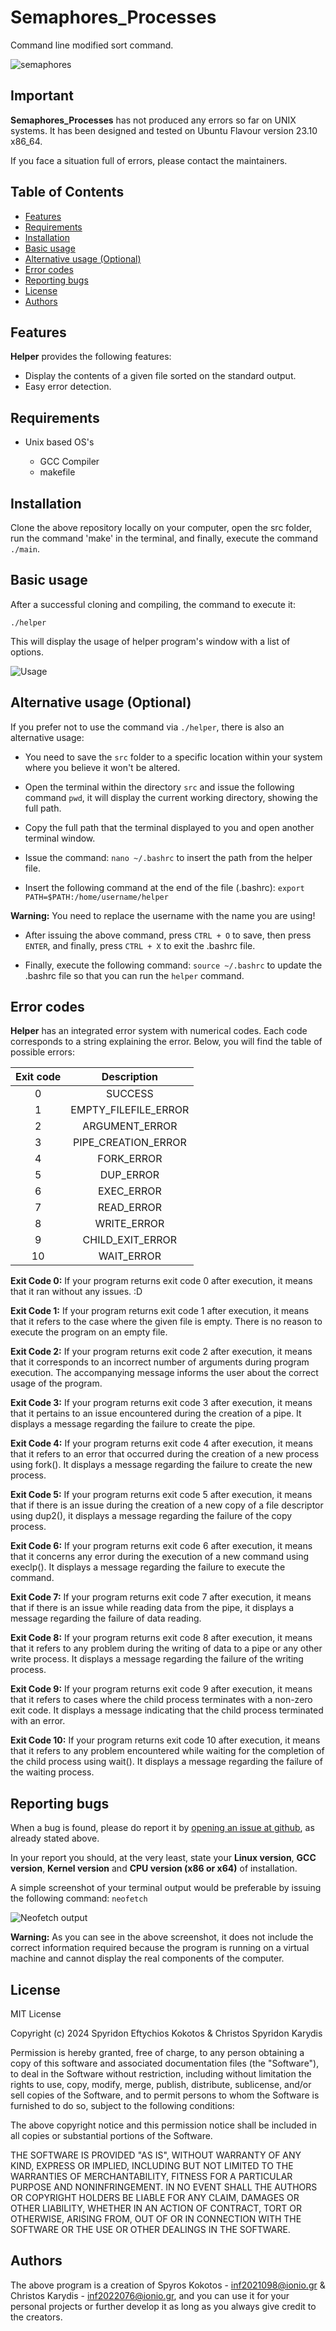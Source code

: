# Semaphores_Processes

Command line modified sort command.

![semaphores](https://skokotos.com/images/semaphores.png)

## Important

**Semaphores_Processes** has not produced any errors so far on UNIX systems. It has been designed and tested on Ubuntu Flavour version 23.10 x86_64.

If you face a situation full of errors, please contact the maintainers. 

## Table of Contents
<!-- vim-markdown-toc Marked -->

* [Features](#features)
* [Requirements](#requirements)
* [Installation](#installation)
* [Basic usage](#basic-usage)
* [Alternative usage (Optional)](#alternative-usage-optional)
* [Error codes](#error-codes)
* [Reporting bugs](#reporting-bugs)
* [License](#license)
* [Authors](#authors)

<!-- vim-markdown-toc -->

## Features

**Helper** provides the following features:

 - Display the contents of a given file sorted on the standard output.
 -  Easy error detection.
 
## Requirements
* Unix based OS's

  - GCC Compiler
  - makefile

## Installation

Clone the above repository locally on your computer, open the src folder, run the command 'make' in the terminal, and finally, execute the command `./main`.

## Basic usage

After a successful cloning and compiling, the command to execute it:

    ./helper

This will display the usage of helper program's window with a list of options.

![Usage](https://skokotos.com/images/usage2.png)

## Alternative usage (Optional)

If you prefer not to use the command via `./helper`, there is also an alternative usage:

  - You need to save the `src` folder to a specific location within your system where you believe it won't be altered.

  - Open the terminal within the directory `src` and issue the following command `pwd`, it will display the current working directory, showing the full path.

  - Copy the full path that the terminal displayed to you and open another terminal window.

  - Issue the command: `nano ~/.bashrc` to insert the path from the helper file.

  - Insert the following command at the end of the file (.bashrc): `export PATH=$PATH:/home/username/helper`

**Warning:** You need to replace the username with the name you are using!

  - After issuing the above command, press `CTRL + O` to save, then press `ENTER`, and finally, press `CTRL + X` to exit the .bashrc file.

  - Finally, execute the following command: `source ~/.bashrc` to update the .bashrc file so that you can run the `helper` command.

## Error codes

**Helper** has an integrated error system with numerical codes. Each code corresponds to a string explaining the error. Below, you will find the table of possible errors:

| Exit code | Description |
| :---------: |  :---------:  |
|     0     |   SUCCESS   |
|     1     |EMPTY_FILEFILE_ERROR|
|     2     |ARGUMENT_ERROR|
|     3     |PIPE_CREATION_ERROR|
|     4     |FORK_ERROR|
|     5     |DUP_ERROR|
|     6     |EXEC_ERROR|
|     7     |READ_ERROR|
|     8     |WRITE_ERROR|
|     9     |CHILD_EXIT_ERROR|
|    10     |WAIT_ERROR|

**Exit Code 0:** If your program returns exit code 0 after execution, it means that it ran without any issues. :D

**Exit Code 1:** If your program returns exit code 1 after execution, it means that it refers to the case where the given file is empty. There is no reason to execute the program on an empty file.

**Exit Code 2:** If your program returns exit code 2 after execution, it means that it corresponds to an incorrect number of arguments during program execution. The accompanying message informs the user about the correct usage of the program.

**Exit Code 3:** If your program returns exit code 3 after execution, it means that it pertains to an issue encountered during the creation of a pipe. It displays a message regarding the failure to create the pipe.

**Exit Code 4:** If your program returns exit code 4 after execution, it means that it refers to an error that occurred during the creation of a new process using fork(). It displays a message regarding the failure to create the new process.

**Exit Code 5:** If your program returns exit code 5 after execution, it means that if there is an issue during the creation of a new copy of a file descriptor using dup2(), it displays a message regarding the failure of the copy process.

**Exit Code 6:** If your program returns exit code 6 after execution, it means that it concerns any error during the execution of a new command using execlp(). It displays a message regarding the failure to execute the command.

**Exit Code 7:** If your program returns exit code 7 after execution, it means that if there is an issue while reading data from the pipe, it displays a message regarding the failure of data reading.

**Exit Code 8:** If your program returns exit code 8 after execution, it means that it refers to any problem during the writing of data to a pipe or any other write process. It displays a message regarding the failure of the writing process.

**Exit Code 9:** If your program returns exit code 9 after execution, it means that it refers to cases where the child process terminates with a non-zero exit code. It displays a message indicating that the child process terminated with an error.

**Exit Code 10:** If your program returns exit code 10 after execution, it means that it refers to any problem encountered while waiting for the completion of the child process using wait(). It displays a message regarding the failure of the waiting process.

## Reporting bugs


When a bug is found, please do report it by [opening an issue at github](https://github.com/Greekforce1821/Semaphores_Processes/issues), as already stated above.

In your report you should, at the very least, state your **Linux version**, **GCC version**, **Kernel version** and **CPU version (x86 or x64)** of installation.

A simple screenshot of your terminal output would be preferable by issuing the following command: `neofetch`

![Neofetch output](https://skokotos.com/images/neofetch.png)

**Warning:** As you can see in the above screenshot, it does not include the correct information required because the program is running on a virtual machine and cannot display the real components of the computer.


## License

MIT License

Copyright (c) 2024 Spyridon Eftychios Kokotos & Christos Spyridon Karydis

Permission is hereby granted, free of charge, to any person obtaining a copy
of this software and associated documentation files (the "Software"), to deal
in the Software without restriction, including without limitation the rights
to use, copy, modify, merge, publish, distribute, sublicense, and/or sell
copies of the Software, and to permit persons to whom the Software is
furnished to do so, subject to the following conditions:

The above copyright notice and this permission notice shall be included in all
copies or substantial portions of the Software.

THE SOFTWARE IS PROVIDED "AS IS", WITHOUT WARRANTY OF ANY KIND, EXPRESS OR
IMPLIED, INCLUDING BUT NOT LIMITED TO THE WARRANTIES OF MERCHANTABILITY,
FITNESS FOR A PARTICULAR PURPOSE AND NONINFRINGEMENT. IN NO EVENT SHALL THE
AUTHORS OR COPYRIGHT HOLDERS BE LIABLE FOR ANY CLAIM, DAMAGES OR OTHER
LIABILITY, WHETHER IN AN ACTION OF CONTRACT, TORT OR OTHERWISE, ARISING FROM,
OUT OF OR IN CONNECTION WITH THE SOFTWARE OR THE USE OR OTHER DEALINGS IN THE
SOFTWARE.


## Authors

The above program is a creation of Spyros Kokotos - inf2021098@ionio.gr & Christos Karydis - inf2022076@ionio.gr, and you can use it for your personal projects or further develop it as long as you always give credit to the creators.



